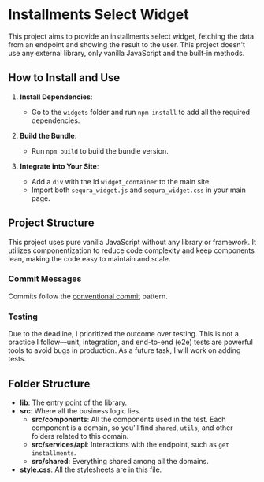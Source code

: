 # Installments Select Widget

This project aims to provide an installments select widget, fetching the data from an endpoint and showing the result to the user. This project doesn't use any external library, only vanilla JavaScript and the built-in methods.

## How to Install and Use

1. **Install Dependencies**:

   - Go to the `widgets` folder and run `npm install` to add all the required dependencies.

2. **Build the Bundle**:

   - Run `npm build` to build the bundle version.

3. **Integrate into Your Site**:
   - Add a `div` with the id `widget_container` to the main site.
   - Import both `sequra_widget.js` and `sequra_widget.css` in your main page.

## Project Structure

This project uses pure vanilla JavaScript without any library or framework. It utilizes componentization to reduce code complexity and keep components lean, making the code easy to maintain and scale.

### Commit Messages

Commits follow the [conventional commit](https://www.conventionalcommits.org/en/v1.0.0/) pattern.

### Testing

Due to the deadline, I prioritized the outcome over testing. This is not a practice I follow—unit, integration, and end-to-end (e2e) tests are powerful tools to avoid bugs in production. As a future task, I will work on adding tests.

## Folder Structure

- **lib**: The entry point of the library.
- **src**: Where all the business logic lies.
  - **src/components**: All the components used in the test. Each component is a domain, so you'll find `shared`, `utils`, and other folders related to this domain.
  - **src/services/api**: Interactions with the endpoint, such as `get installments`.
  - **src/shared**: Everything shared among all the domains.
- **style.css**: All the stylesheets are in this file.
